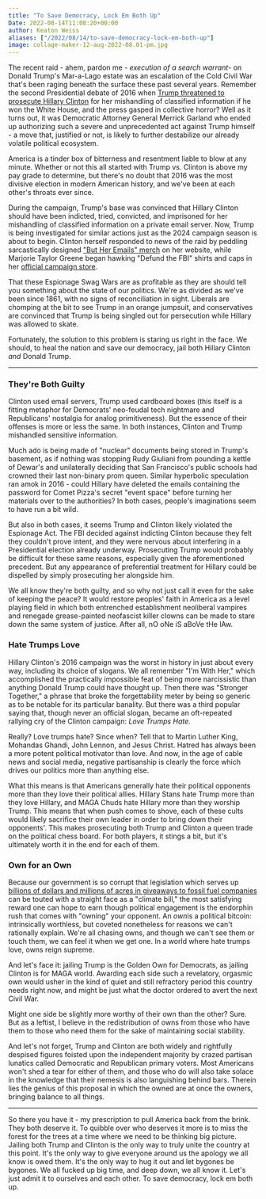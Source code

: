 ```yaml
---
title: "To Save Democracy, Lock Em Both Up"
Date: 2022-08-14T11:08:20+00:00
author: Keaton Weiss
aliases: ["/2022/08/14/to-save-democracy-lock-em-both-up"]
image: collage-maker-12-aug-2022-08.01-pm.jpg
---
```


The recent raid - ahem, pardon me - *execution of a search warrant*- on Donald Trump's Mar-a-Lago estate was an escalation of the Cold Civil War that's been raging beneath the surface these past several years. Remember the second Presidential debate of 2016 when [Trump threatened to prosecute Hillary Clinton](https://www.youtube.com/watch?v=m87AoA801uw) for her mishandling of classified information if he won the White House, and the press gasped in collective horror? Well as it turns out, it was Democratic Attorney General Merrick Garland who ended up authorizing such a severe and unprecedented act against Trump himself - a move that, justified or not, is likely to further destabilize our already volatile political ecosystem.

America is a tinder box of bitterness and resentment liable to blow at any minute. Whether or not this all started with Trump vs. Clinton is above my pay grade to determine, but there's no doubt that 2016 was the most divisive election in modern American history, and we've been at each other's throats ever since.

During the campaign, Trump's base was convinced that Hillary Clinton should have been indicted, tried, convicted, and imprisoned for her mishandling of classified information on a private email server. Now, Trump is being investigated for similar actions just as the 2024 campaign season is about to begin. Clinton herself responded to news of the raid by peddling sarcastically designed ["But Her Emails" merch](https://news.yahoo.com/hillary-clinton-trump-fbi-raid-mar-a-lago-but-her-emails-hat-183731036.html) on her website, while Marjorie Taylor Greene began hawking "Defund the FBI" shirts and caps in her [official campaign store](https://secure.winred.com/marjorie-taylor-greene-s-people-over-politicians-c/storefront/defund-the-fbi-navy-cotton-t-shirt/details).

That these Espionage Swag Wars are as profitable as they are should tell you something about the state of our politics. We're as divided as we've been since 1861, with no signs of reconciliation in sight. Liberals are chomping at the bit to see Trump in an orange jumpsuit, and conservatives are convinced that Trump is being singled out for persecution while Hillary was allowed to skate.

Fortunately, the solution to this problem is staring us right in the face. We should, to heal the nation and save our democracy, jail both Hillary Clinton *and* Donald Trump.

---

### They're Both Guilty

Clinton used email servers, Trump used cardboard boxes (this itself is a fitting metaphor for Democrats' neo-feudal tech nightmare and Republicans' nostalgia for analog primitiveness). But the essence of their offenses is more or less the same. In both instances, Clinton and Trump mishandled sensitive information.

Much ado is being made of "nuclear" documents being stored in Trump's basement, as if nothing was stopping Rudy Giuliani from pounding a kettle of Dewar's and unilaterally deciding that San Francisco's public schools had crowned their last non-binary prom queen. Similar hyperbolic speculation ran amok in 2016 - could Hillary have deleted the emails containing the password for Comet Pizza's secret "event space" before turning her materials over to the authorities? In both cases, people's imaginations seem to have run a bit wild.

But also in both cases, it seems Trump and Clinton likely violated the Espionage Act. The FBI decided against indicting Clinton because they felt they couldn't prove intent, and they were nervous about interfering in a Presidential election already underway. Prosecuting Trump would probably be difficult for these same reasons, especially given the aforementioned precedent. But any appearance of preferential treatment for Hillary could be dispelled by simply prosecuting her alongside him.

We all know they're both guilty, and so why not just call it even for the sake of keeping the peace? It would restore peoples' faith in America as a level playing field in which both entrenched establishment neoliberal vampires and renegade grease-painted neofascist killer clowns can be made to stare down the same system of justice. After all, nO oNe iS aBoVe tHe lAw.

### Hate Trumps Love

Hillary Clinton's 2016 campaign was the worst in history in just about every way, including its choice of slogans. We all remember "I'm With Her," which accomplished the practically impossible feat of being more narcissistic than anything Donald Trump could have thought up. Then there was "Stronger Together," a phrase that broke the forgettability meter by being so generic as to be notable for its particular banality. But there was a third popular saying that, though never an official slogan, became an oft-repeated rallying cry of the Clinton campaign: *Love Trumps Hate.*

Really? Love trumps hate? Since when? Tell that to Martin Luther King, Mohandas Ghandi, John Lennon, and Jesus Christ. Hatred has always been a more potent political motivator than love. And now, in the age of cable news and social media, negative partisanship is clearly the force which drives our politics more than anything else.

What this means is that Americans generally hate their political opponents more than they love their political allies. Hillary Stans hate Trump more than they love Hillary, and MAGA Chuds hate Hillary more than they worship Trump. This means that when push comes to shove, each of these cults would likely sacrifice their own leader in order to bring down their opponents'. This makes prosecuting both Trump and Clinton a queen trade on the political chess board. For both players, it stings a bit, but it's ultimately worth it in the end for each of them.

### Own for an Own

Because our government is so corrupt that legislation which serves up [billions of dollars and millions of acres in giveaways to fossil fuel companies](https://www.commondreams.org/news/2022/08/03/sanders-blasts-huge-giveaway-fossil-fuel-industry-manchin-deal) can be touted with a straight face as a "climate bill," the most satisfying reward one can hope to earn though political engagement is the endorphin rush that comes with "owning" your opponent. An *own*is a political bitcoin: intrinsically worthless, but coveted nonetheless for reasons we can't rationally explain. We're all chasing owns, and though we can't see them or touch them, we can feel it when we get one. In a world where hate trumps love, owns reign supreme.

And let's face it: jailing Trump is the Golden Own for Democrats, as jailing Clinton is for MAGA world. Awarding each side such a revelatory, orgasmic own would usher in the kind of quiet and still refractory period this country needs right now, and might be just what the doctor ordered to avert the next Civil War.

Might one side be slightly more worthy of their own than the other? Sure. But as a leftist, I believe in the redistribution of owns from those who have them to those who need them for the sake of maintaining social stability.

And let's not forget, Trump and Clinton are both widely and rightfully despised figures foisted upon the independent majority by crazed partisan lunatics called Democratic and Republican primary voters. Most Americans won't shed a tear for either of them, and those who do will also take solace in the knowledge that their nemesis is also languishing behind bars. Therein lies the genius of this proposal in which the owned are at once the owners, bringing balance to all things.

---

So there you have it - my prescription to pull America back from the brink. They both deserve it. To quibble over who deserves it more is to miss the forest for the trees at a time where we need to be thinking big picture. Jailing both Trump and Clinton is the only way to truly unite the country at this point. It's the only way to give everyone around us the apology we all know is owed them. It's the only way to hug it out and let bygones be bygones. We all fucked up big time, and deep down, we all know it. Let's just admit it to ourselves and each other. To save democracy, lock em both up.

